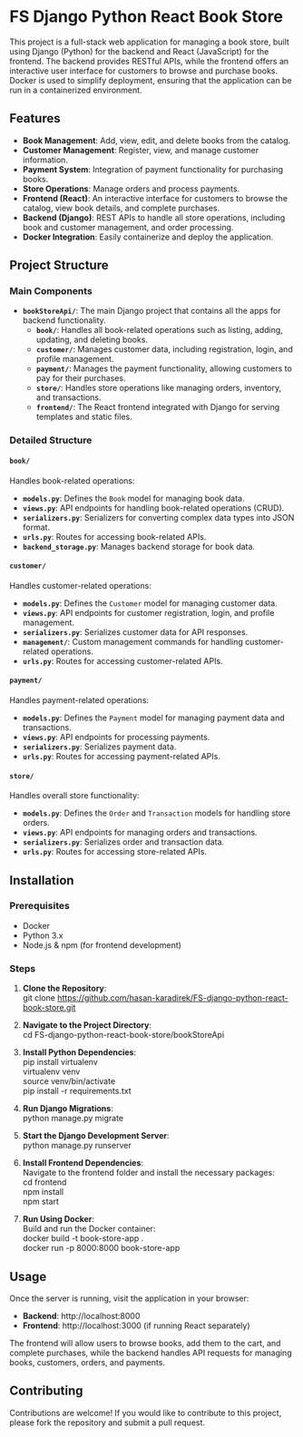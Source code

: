 # FS Django Python React Book Store

This project is a full-stack web application for managing a book store, built using Django (Python) for the backend and React (JavaScript) for the frontend. The backend provides RESTful APIs, while the frontend offers an interactive user interface for customers to browse and purchase books. Docker is used to simplify deployment, ensuring that the application can be run in a containerized environment.

## Features

- **Book Management**: Add, view, edit, and delete books from the catalog.
- **Customer Management**: Register, view, and manage customer information.
- **Payment System**: Integration of payment functionality for purchasing books.
- **Store Operations**: Manage orders and process payments.
- **Frontend (React)**: An interactive interface for customers to browse the catalog, view book details, and complete purchases.
- **Backend (Django)**: REST APIs to handle all store operations, including book and customer management, and order processing.
- **Docker Integration**: Easily containerize and deploy the application.

## Project Structure

### Main Components

- **`bookStoreApi/`**: The main Django project that contains all the apps for backend functionality.
  - **`book/`**: Handles all book-related operations such as listing, adding, updating, and deleting books.
  - **`customer/`**: Manages customer data, including registration, login, and profile management.
  - **`payment/`**: Manages the payment functionality, allowing customers to pay for their purchases.
  - **`store/`**: Handles store operations like managing orders, inventory, and transactions.
  - **`frontend/`**: The React frontend integrated with Django for serving templates and static files.

### Detailed Structure

#### `book/`

Handles book-related operations:
- **`models.py`**: Defines the `Book` model for managing book data.
- **`views.py`**: API endpoints for handling book-related operations (CRUD).
- **`serializers.py`**: Serializers for converting complex data types into JSON format.
- **`urls.py`**: Routes for accessing book-related APIs.
- **`backend_storage.py`**: Manages backend storage for book data.

#### `customer/`

Handles customer-related operations:
- **`models.py`**: Defines the `Customer` model for managing customer data.
- **`views.py`**: API endpoints for customer registration, login, and profile management.
- **`serializers.py`**: Serializes customer data for API responses.
- **`management/`**: Custom management commands for handling customer-related operations.
- **`urls.py`**: Routes for accessing customer-related APIs.

#### `payment/`

Handles payment-related operations:
- **`models.py`**: Defines the `Payment` model for managing payment data and transactions.
- **`views.py`**: API endpoints for processing payments.
- **`serializers.py`**: Serializes payment data.
- **`urls.py`**: Routes for accessing payment-related APIs.

#### `store/`

Handles overall store functionality:
- **`models.py`**: Defines the `Order` and `Transaction` models for handling store orders.
- **`views.py`**: API endpoints for managing orders and transactions.
- **`serializers.py`**: Serializes order and transaction data.
- **`urls.py`**: Routes for accessing store-related APIs.

## Installation

### Prerequisites

- Docker
- Python 3.x
- Node.js & npm (for frontend development)

### Steps

1. **Clone the Repository**:  
   git clone https://github.com/hasan-karadirek/FS-django-python-react-book-store.git

2. **Navigate to the Project Directory**:  
   cd FS-django-python-react-book-store/bookStoreApi

3. **Install Python Dependencies**:  
   pip install virtualenv  
   virtualenv venv  
   source venv/bin/activate  
   pip install -r requirements.txt

4. **Run Django Migrations**:  
   python manage.py migrate

5. **Start the Django Development Server**:  
   python manage.py runserver

6. **Install Frontend Dependencies**:  
   Navigate to the frontend folder and install the necessary packages:  
   cd frontend  
   npm install  
   npm start

7. **Run Using Docker**:  
   Build and run the Docker container:  
   docker build -t book-store-app .  
   docker run -p 8000:8000 book-store-app

## Usage

Once the server is running, visit the application in your browser:

- **Backend**: http://localhost:8000
- **Frontend**: http://localhost:3000 (if running React separately)

The frontend will allow users to browse books, add them to the cart, and complete purchases, while the backend handles API requests for managing books, customers, orders, and payments.

## Contributing

Contributions are welcome! If you would like to contribute to this project, please fork the repository and submit a pull request.

